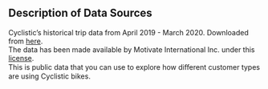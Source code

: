 ## Description of Data Sources

Cyclistic’s historical trip data from April 2019 - March 2020. Downloaded from [here](https://divvy-tripdata.s3.amazonaws.com/index.html).<br/>
The data has been made available by Motivate International Inc. under this [license](https://ride.divvybikes.com/data-license-agreement).<br/>
This is public data that you can use to explore how diﬀerent customer types are using Cyclistic bikes.
